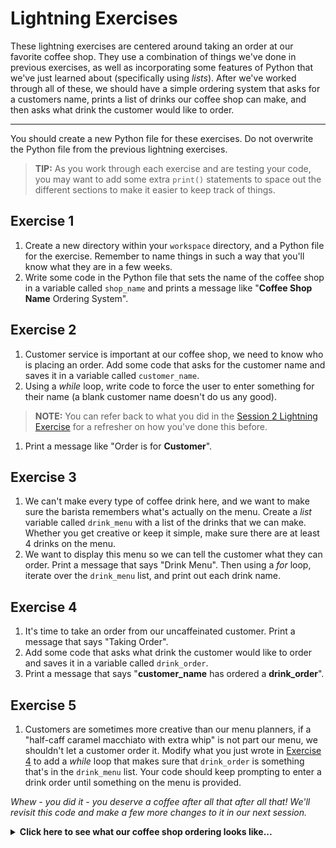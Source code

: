 # Lightning Exercises

These lightning exercises are centered around taking an order at our favorite coffee shop. They use a combination of things we've done in previous exercises, as well as incorporating some features of Python that we've just learned about (specifically using _lists_). After we've worked through all of these, we should have a simple ordering system that asks for a customers name, prints a list of drinks our coffee shop can make, and then asks what drink the customer would like to order.

---

You should create a new Python file for these exercises. Do not overwrite the Python file from the previous lightning exercises.

> **TIP:** As you work through each exercise and are testing your code, you may want to add some extra `print()` statements to space out the different sections to make it easier to keep track of things.

## Exercise 1

1. Create a new directory within your `workspace` directory, and a Python file for the exercise. Remember to name things in such a way that you'll know what they are in a few weeks.
1. Write some code in the Python file that sets the name of the coffee shop in a variable called `shop_name` and prints a message like "__Coffee Shop Name__ Ordering System".

## Exercise 2

1. Customer service is important at our coffee shop, we need to know who is placing an order. Add some code that asks for the customer name and saves it in a variable called `customer_name`.
1. Using a _while_ loop, write code to force the user to enter something for their name (a blank customer name doesn't do us any good).
> **NOTE:** You can refer back to what you did in the [Session 2 Lightning Exercise](../../session2/classroom/lightning_exercises.md) for a refresher on how you've done this before.
1. Print a message like "Order is for __Customer__".

## Exercise 3

1. We can't make every type of coffee drink here, and we want to make sure the barista remembers what's actually on the menu. Create a _list_ variable called `drink_menu` with a list of the drinks that we can make. Whether you get creative or keep it simple, make sure there are at least 4 drinks on the menu.
1. We want to display this menu so we can tell the customer what they can order. Print a message that says "Drink Menu". Then using a _for_ loop, iterate over the `drink_menu` list, and print out each drink name.

## Exercise 4

1. It's time to take an order from our uncaffeinated customer. Print a message that says "Taking Order".
1. Add some code that asks what drink the customer would like to order and saves it in a variable called `drink_order`.
1. Print a message that says "__customer_name__ has ordered a __drink_order__".

## Exercise 5

1. Customers are sometimes more creative than our menu planners, if a "half-caff caramel macchiato with extra whip" is not part our menu, we shouldn't let a customer order it. Modify what you just wrote in [Exercise 4](#exercise-4) to add a _while_ loop that makes sure that `drink_order` is something that's in the `drink_menu` list. Your code should keep prompting to enter a drink order until something on the menu is provided.

*Whew - you did it - you deserve a coffee after all that after all that! We'll revisit this code and make a few more changes to it in our next session.*

<details>
<summary>
<b>Click here to see what our coffee shop ordering looks like...</b>
</summary>
<img src="final_example.svg">
<em>An example run through of what this code might look like.</em>
</details>
